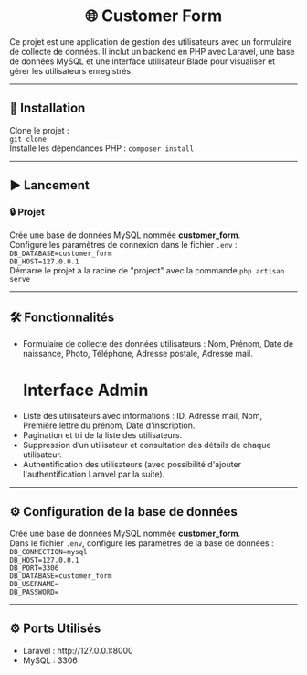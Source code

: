 <center><h1>🌐 Customer Form</h1></center>

<p>Ce projet est une application de gestion des utilisateurs avec un formulaire de collecte de données. Il inclut un backend en PHP avec Laravel, une base de données MySQL et une interface utilisateur Blade pour visualiser et gérer les utilisateurs enregistrés.</p>

---

<h2>🚀 Installation</h2>

<p align="left">
    Clone le projet : <br>
    <code>git clone <url_du_projet></code> <br>
    Installe les dépendances PHP : <code>composer install</code> <br>
</p>

---

<h2>▶️ Lancement</h2>

<h3>🔒 Projet</h3>

<p align="left">
    Crée une base de données MySQL nommée <strong>customer_form</strong>. <br>
    Configure les paramètres de connexion dans le fichier <code>.env</code> : <br>
    <code>DB_DATABASE=customer_form</code> <br>
    <code>DB_HOST=127.0.0.1</code> <br>
    Démarre le projet à la racine de "project" avec la commande <code>php artisan serve</code>
</p>

---

<h2>🛠 Fonctionnalités</h2>
<ul>
    <li>Formulaire de collecte des données utilisateurs : Nom, Prénom, Date de naissance, Photo, Téléphone, Adresse postale, Adresse mail.</li>

<h1>  Interface Admin</h1>
    <li>Liste des utilisateurs avec informations : ID, Adresse mail, Nom, Première lettre du prénom, Date d'inscription.</li>
    <li>Pagination et tri de la liste des utilisateurs.</li>
    <li>Suppression d’un utilisateur et consultation des détails de chaque utilisateur.</li>
    <li>Authentification des utilisateurs (avec possibilité d'ajouter l'authentification Laravel par la suite).</li>
</ul>

---

<h2>⚙️ Configuration de la base de données</h2>

<p>
    Crée une base de données MySQL nommée <strong>customer_form</strong>. <br>
    Dans le fichier <code>.env</code>, configure les paramètres de la base de données : <br>
    <code>DB_CONNECTION=mysql</code><br>
    <code>DB_HOST=127.0.0.1</code><br>
    <code>DB_PORT=3306</code><br>
    <code>DB_DATABASE=customer_form</code><br>
    <code>DB_USERNAME=</code><br>
    <code>DB_PASSWORD=</code><br>
</p>

---


<h2>⚙️ Ports Utilisés</h2>

<ul>
    <li>Laravel : http://127.0.0.1:8000</li>
    <li>MySQL : 3306</li>
</ul>
